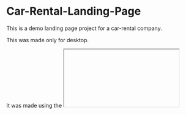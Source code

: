 # Car-Rental-Landing-Page
This is a demo landing page project for a car-rental company.

This was made only for desktop.

It was made using the <iframe> tag for practice.

Live preview: https://benijaichenco.github.io/car-rental-site/

